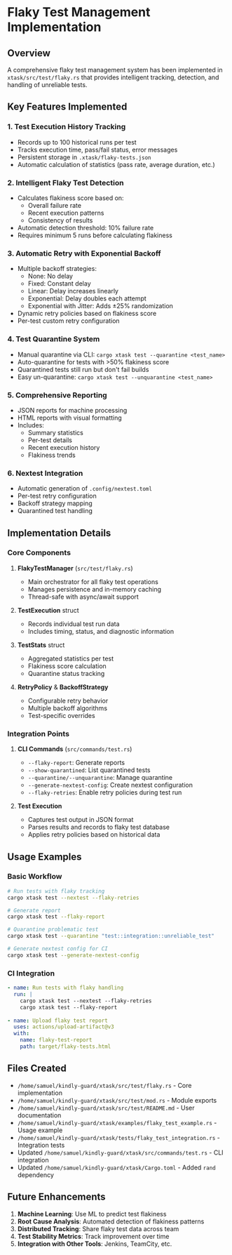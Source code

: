 # Flaky Test Management Implementation

## Overview

A comprehensive flaky test management system has been implemented in `xtask/src/test/flaky.rs` that provides intelligent tracking, detection, and handling of unreliable tests.

## Key Features Implemented

### 1. Test Execution History Tracking
- Records up to 100 historical runs per test
- Tracks execution time, pass/fail status, error messages
- Persistent storage in `.xtask/flaky-tests.json`
- Automatic calculation of statistics (pass rate, average duration, etc.)

### 2. Intelligent Flaky Test Detection
- Calculates flakiness score based on:
  - Overall failure rate
  - Recent execution patterns
  - Consistency of results
- Automatic detection threshold: 10% failure rate
- Requires minimum 5 runs before calculating flakiness

### 3. Automatic Retry with Exponential Backoff
- Multiple backoff strategies:
  - None: No delay
  - Fixed: Constant delay
  - Linear: Delay increases linearly
  - Exponential: Delay doubles each attempt
  - Exponential with Jitter: Adds ±25% randomization
- Dynamic retry policies based on flakiness score
- Per-test custom retry configuration

### 4. Test Quarantine System
- Manual quarantine via CLI: `cargo xtask test --quarantine <test_name>`
- Auto-quarantine for tests with >50% flakiness score
- Quarantined tests still run but don't fail builds
- Easy un-quarantine: `cargo xtask test --unquarantine <test_name>`

### 5. Comprehensive Reporting
- JSON reports for machine processing
- HTML reports with visual formatting
- Includes:
  - Summary statistics
  - Per-test details
  - Recent execution history
  - Flakiness trends

### 6. Nextest Integration
- Automatic generation of `.config/nextest.toml`
- Per-test retry configuration
- Backoff strategy mapping
- Quarantined test handling

## Implementation Details

### Core Components

1. **FlakyTestManager** (`src/test/flaky.rs`)
   - Main orchestrator for all flaky test operations
   - Manages persistence and in-memory caching
   - Thread-safe with async/await support

2. **TestExecution** struct
   - Records individual test run data
   - Includes timing, status, and diagnostic information

3. **TestStats** struct
   - Aggregated statistics per test
   - Flakiness score calculation
   - Quarantine status tracking

4. **RetryPolicy** & **BackoffStrategy**
   - Configurable retry behavior
   - Multiple backoff algorithms
   - Test-specific overrides

### Integration Points

1. **CLI Commands** (`src/commands/test.rs`)
   - `--flaky-report`: Generate reports
   - `--show-quarantined`: List quarantined tests
   - `--quarantine/--unquarantine`: Manage quarantine
   - `--generate-nextest-config`: Create nextest configuration
   - `--flaky-retries`: Enable retry policies during test run

2. **Test Execution**
   - Captures test output in JSON format
   - Parses results and records to flaky test database
   - Applies retry policies based on historical data

## Usage Examples

### Basic Workflow
```bash
# Run tests with flaky tracking
cargo xtask test --nextest --flaky-retries

# Generate report
cargo xtask test --flaky-report

# Quarantine problematic test
cargo xtask test --quarantine "test::integration::unreliable_test"

# Generate nextest config for CI
cargo xtask test --generate-nextest-config
```

### CI Integration
```yaml
- name: Run tests with flaky handling
  run: |
    cargo xtask test --nextest --flaky-retries
    cargo xtask test --flaky-report
    
- name: Upload flaky test report
  uses: actions/upload-artifact@v3
  with:
    name: flaky-test-report
    path: target/flaky-tests.html
```

## Files Created

- `/home/samuel/kindly-guard/xtask/src/test/flaky.rs` - Core implementation
- `/home/samuel/kindly-guard/xtask/src/test/mod.rs` - Module exports
- `/home/samuel/kindly-guard/xtask/src/test/README.md` - User documentation
- `/home/samuel/kindly-guard/xtask/examples/flaky_test_example.rs` - Usage example
- `/home/samuel/kindly-guard/xtask/tests/flaky_test_integration.rs` - Integration tests
- Updated `/home/samuel/kindly-guard/xtask/src/commands/test.rs` - CLI integration
- Updated `/home/samuel/kindly-guard/xtask/Cargo.toml` - Added `rand` dependency

## Future Enhancements

1. **Machine Learning**: Use ML to predict test flakiness
2. **Root Cause Analysis**: Automated detection of flakiness patterns
3. **Distributed Tracking**: Share flaky test data across team
4. **Test Stability Metrics**: Track improvement over time
5. **Integration with Other Tools**: Jenkins, TeamCity, etc.